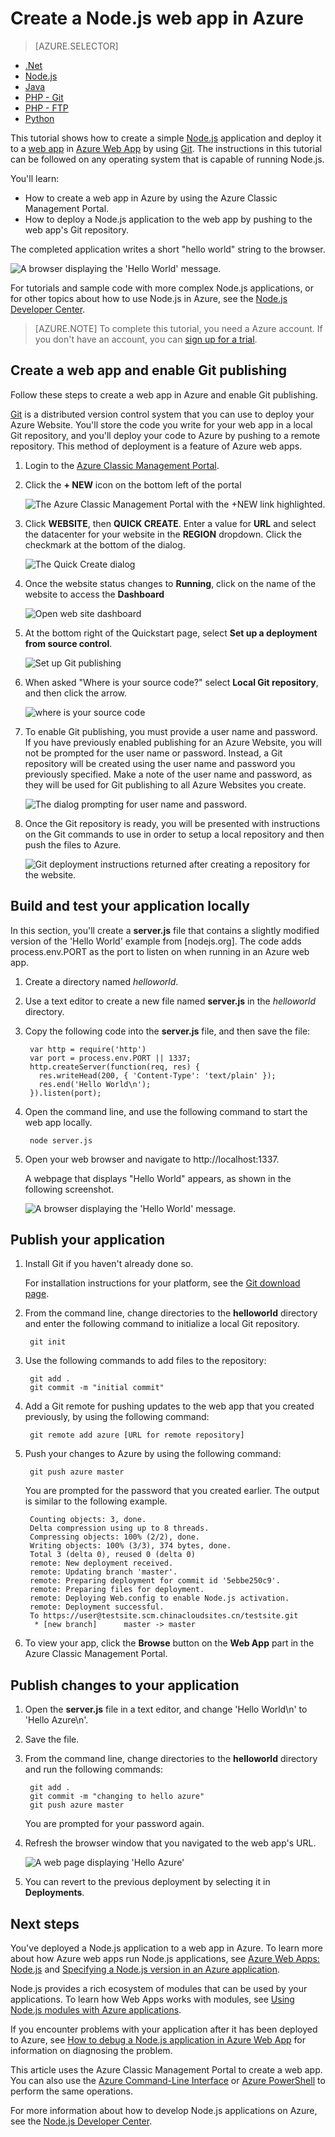 <properties
	pageTitle="Create a Node.js web app in Azure | Azure"
	description="Learn how to deploy a Node.js application to a web app in Azure."
	services="app-service\web"
	documentationCenter="nodejs"
	authors="rmcmurray"
	manager="wpickett"
	editor=""/>

<tags
	ms.service="app-service-web"
	ms.date="06/24/2016"
	wacn.date=""/>

# Create a Node.js web app in Azure

> [AZURE.SELECTOR]
- [.Net](/documentation/articles/web-sites-dotnet-get-started/)
- [Node.js](/documentation/articles/web-sites-nodejs-develop-deploy-mac/)
- [Java](/documentation/articles/web-sites-java-get-started/)
- [PHP - Git](/documentation/articles/web-sites-php-mysql-deploy-use-git/)
- [PHP - FTP](/documentation/articles/web-sites-php-mysql-deploy-use-ftp/)
- [Python](/documentation/articles/web-sites-python-ptvs-django-mysql/)

This tutorial shows how to create a simple [Node.js](http://nodejs.org) application and deploy it to a [web app](/home/features/web-site) in [Azure Web App](/documentation/services/web-sites) by using [Git](http://git-scm.com). The instructions in this tutorial can be followed on any operating system that is capable of running Node.js.

You'll learn:

* How to create a web app in Azure by using the Azure Classic Management Portal.
* How to deploy a Node.js application to the web app by pushing to the web app's Git repository.

The completed application writes a short "hello world" string to the browser.

![A browser displaying the 'Hello World' message.][helloworld-completed]

For tutorials and sample code with more complex Node.js applications, or for other topics about how to use Node.js in Azure, see the [Node.js Developer Center](/develop/nodejs/).

> [AZURE.NOTE]
> To complete this tutorial, you need a Azure account. If you don't have an account, you can [sign up for a trial](/pricing/1rmb-trial/?WT.mc_id=A261C142F).

## Create a web app and enable Git publishing

Follow these steps to create a web app in Azure and enable Git publishing. 

[Git](http://git-scm.com/) is a distributed version control system that you can use to deploy your Azure Website. You'll store the code you write for your web app in a local Git repository, and you'll deploy your code to Azure by pushing to a remote repository. This method of deployment is a feature of Azure web apps.  

1. Login to the [Azure Classic Management Portal].

2. Click the **+ NEW** icon on the bottom left of the portal

    ![The Azure Classic Management Portal with the +NEW link highlighted.][portal-new-website]

3. Click **WEBSITE**, then **QUICK CREATE**. Enter a value for **URL** and select the datacenter for your website in the **REGION** dropdown. Click the checkmark at the bottom of the dialog.

    ![The Quick Create dialog][portal-quick-create]

4. Once the website status changes to **Running**, click on the name of the website to access the **Dashboard**

	![Open web site dashboard][go-to-dashboard]

6. At the bottom right of the Quickstart page, select **Set up a deployment from source control**.

	![Set up Git publishing][setup-git-publishing]

6. When asked "Where is your source code?" select **Local Git repository**, and then click the arrow.

	![where is your source code][where-is-code]

7. To enable Git publishing, you must provide a user name and password. If you have previously enabled publishing for an Azure Website, you will not be prompted for the user name or password. Instead, a Git repository will be created using the user name and password you previously specified. Make a note of the user name and password, as they will be used for Git publishing to all Azure Websites you create.

	![The dialog prompting for user name and password.][portal-git-username-password]

8. Once the Git repository is ready, you will be presented with instructions on the Git commands to use in order to setup a local repository and then push the files to Azure.

	![Git deployment instructions returned after creating a repository for the website.][git-instructions]

## Build and test your application locally

In this section, you'll create a **server.js** file that contains a slightly modified version of the 'Hello World' example from [nodejs.org]. The code adds process.env.PORT as the port to listen on when running in an Azure web app.

1. Create a directory named *helloworld*.

2. Use a text editor to create a new file named **server.js** in the *helloworld* directory.

2. Copy the following code into the **server.js** file, and then save the file:

        var http = require('http')
        var port = process.env.PORT || 1337;
        http.createServer(function(req, res) {
          res.writeHead(200, { 'Content-Type': 'text/plain' });
          res.end('Hello World\n');
        }).listen(port);

3. Open the command line, and use the following command to start the web app locally.

        node server.js

4. Open your web browser and navigate to http://localhost:1337. 

	A webpage that displays "Hello World" appears, as shown in the following screenshot.

    ![A browser displaying the 'Hello World' message.][helloworld-localhost]

## Publish your application

1. Install Git if you haven't already done so.

	For installation instructions for your platform, see the [Git download page](http://git-scm.com/download).

1. From the command line, change directories to the **helloworld** directory and enter the following command to initialize a local Git repository.

		git init


2. Use the following commands to add files to the repository:

		git add .
		git commit -m "initial commit"

3. Add a Git remote for pushing updates to the web app that you created previously, by using the following command:

		git remote add azure [URL for remote repository]

4. Push your changes to Azure by using the following command:

		git push azure master

	You are prompted for the password that you created earlier. The output is similar to the following example.

		Counting objects: 3, done.
		Delta compression using up to 8 threads.
		Compressing objects: 100% (2/2), done.
		Writing objects: 100% (3/3), 374 bytes, done.
		Total 3 (delta 0), reused 0 (delta 0)
		remote: New deployment received.
		remote: Updating branch 'master'.
		remote: Preparing deployment for commit id '5ebbe250c9'.
		remote: Preparing files for deployment.
		remote: Deploying Web.config to enable Node.js activation.
		remote: Deployment successful.
		To https://user@testsite.scm.chinacloudsites.cn/testsite.git
		 * [new branch]      master -> master

5. To view your app, click the **Browse** button on the **Web App** part in the Azure Classic Management Portal.

## Publish changes to your application

1. Open the **server.js** file in a text editor, and change 'Hello World\n' to 'Hello Azure\n'. 

2. Save the file.

2. From the command line, change directories to the **helloworld** directory and run the following commands:

		git add .
		git commit -m "changing to hello azure"
		git push azure master

	You are prompted for your password again.

3. Refresh the browser window that you navigated to the web app's URL.

	![A web page displaying 'Hello Azure'][helloworld-completed]
4. You can revert to the previous deployment by selecting it in **Deployments**.

## Next steps

You've deployed a Node.js application to a web app in Azure. To learn more about how Azure web apps run Node.js applications, see [Azure Web Apps: Node.js](http://blogs.msdn.com/b/silverlining/archive/2012/06/14/windows-azure-websites-node-js.aspx) and [Specifying a Node.js version in an Azure application](/documentation/articles/nodejs-specify-node-version-azure-apps/).

Node.js provides a rich ecosystem of modules that can be used by your applications. To learn how Web Apps works with modules, see [Using Node.js modules with Azure applications](/documentation/articles/nodejs-use-node-modules-azure-apps/).

If you encounter problems with your application after it has been deployed to Azure, see [How to debug a Node.js application in Azure Web App](/documentation/articles/web-sites-nodejs-debug/) for information on diagnosing the problem.

This article uses the Azure Classic Management Portal to create a web app. You can also use the [Azure Command-Line Interface](/documentation/articles/xplat-cli-install/) or [Azure PowerShell](/documentation/articles/powershell-install-configure/) to perform the same operations.

For more information about how to develop Node.js applications on Azure, see the [Node.js Developer Center](/develop/nodejs/).

[Azure Classic Management Portal]: http://manage.windowsazure.cn
[Azure Command-Line Tools for Mac and Linux]: /documentation/articles/xplat-cli-install/
[Azure PowerShell]: /documentation/articles/powershell-install-configure/
[portal-new-website]: ./media/web-sites-nodejs-develop-deploy-mac/plus-new.png
[portal-git-username-password]: ./media/web-sites-nodejs-develop-deploy-mac/git-deployment-credentials.png
[git-instructions]: ./media/web-sites-nodejs-develop-deploy-mac/git-instructions.png
[git-deployments-first]: ./media/web-sites-nodejs-develop-deploy-mac/git_deployments_first.png
[git-deployments-second]: ./media/web-sites-nodejs-develop-deploy-mac/git_deployments_second.png
[where-is-code]: ./media/web-sites-nodejs-develop-deploy-mac/where_is_code.png
[helloworld-completed]: ./media/web-sites-nodejs-develop-deploy-mac/helloazure.png
[helloworld-localhost]: ./media/web-sites-nodejs-develop-deploy-mac/helloworldlocal.png
[portal-quick-create]: ./media/web-sites-nodejs-develop-deploy-mac/create-quick-website.png
[portal-quick-create2]: ./media/web-sites-nodejs-develop-deploy-mac/create-quick-website2.png
[setup-git-publishing]: ./media/web-sites-nodejs-develop-deploy-mac/setup_git_publishing.png
[go-to-dashboard]: ./media/web-sites-nodejs-develop-deploy-mac/go_to_dashboard.png
[deployment-part]: ./media/web-sites-nodejs-develop-deploy-mac/deployment-part.png
[deployment-credentials]: ./media/web-sites-nodejs-develop-deploy-mac/deployment-credentials.png
[git-url]: ./media/web-sites-nodejs-develop-deploy-mac/git-url.png
